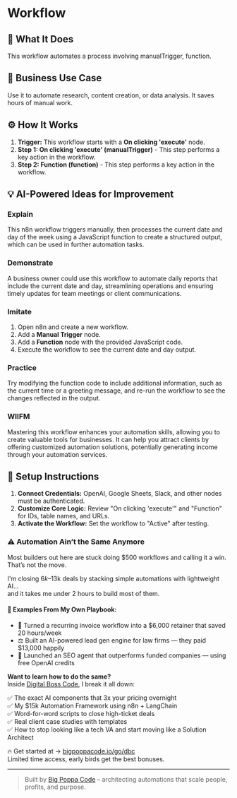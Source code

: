 # Workflow

## 🚀 What It Does
This workflow automates a process involving manualTrigger, function.

## 💼 Business Use Case
Use it to automate research, content creation, or data analysis. It saves hours of manual work.

## ⚙️ How It Works
1.  **Trigger:** This workflow starts with a **On clicking 'execute'** node.
2. **Step 1: On clicking 'execute' (manualTrigger)** - This step performs a key action in the workflow.
3. **Step 2: Function (function)** - This step performs a key action in the workflow.

## 💡 AI-Powered Ideas for Improvement
### Explain
This n8n workflow triggers manually, then processes the current date and day of the week using a JavaScript function to create a structured output, which can be used in further automation tasks.

### Demonstrate
A business owner could use this workflow to automate daily reports that include the current date and day, streamlining operations and ensuring timely updates for team meetings or client communications.

### Imitate
1. Open n8n and create a new workflow.
2. Add a **Manual Trigger** node.
3. Add a **Function** node with the provided JavaScript code.
4. Execute the workflow to see the current date and day output.

### Practice
Try modifying the function code to include additional information, such as the current time or a greeting message, and re-run the workflow to see the changes reflected in the output.

### WIIFM
Mastering this workflow enhances your automation skills, allowing you to create valuable tools for businesses. It can help you attract clients by offering customized automation solutions, potentially generating income through your automation services.

## 🔧 Setup Instructions
1. **Connect Credentials:** OpenAI, Google Sheets, Slack, and other nodes must be authenticated.
2. **Customize Core Logic:** Review "On clicking 'execute'" and "Function" for IDs, table names, and URLs.
3. **Activate the Workflow:** Set the workflow to "Active" after testing.

### ⚠️ Automation Ain’t the Same Anymore

Most builders out here are stuck doing $500 workflows and calling it a win.  
That’s not the move.  

I'm closing $6k–$13k deals by stacking simple automations with lightweight AI...  
and it takes me under 2 hours to build most of them.

#### 🧠 Examples From My Own Playbook:
- 🔁 Turned a recurring invoice workflow into a $6,000 retainer that saved 20 hours/week  
- ⚖️ Built an AI-powered lead gen engine for law firms — they paid $13,000 happily  
- 🚀 Launched an SEO agent that outperforms funded companies — using free OpenAI credits  

**Want to learn how to do the same?**  
Inside [Digital Boss Code](https://bigpoppacode.io/go/dbc), I break it all down:

✅ The exact AI components that 3x your pricing overnight  
✅ My $15k Automation Framework using n8n + LangChain  
✅ Word-for-word scripts to close high-ticket deals  
✅ Real client case studies with templates  
✅ How to stop looking like a tech VA and start moving like a Solution Architect  

🔥 Get started at → [bigpoppacode.io/go/dbc](https://bigpoppacode.io/go/dbc)  
Limited time access, early birds get the best bonuses.

---
> Built by [Big Poppa Code](https://bigpoppacode.io) – architecting automations that scale people, profits, and purpose.
